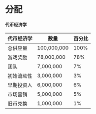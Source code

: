 # 分配

#### 代币经济学

| 代币经济学 | 数量          | 百分比  |
| ----- | ----------- | ---- |
| 总供应量  | 100,000,000 | 100% |
| 游戏奖励  | 78,000,000  | 78%  |
| 团队    | 7,000,000   | 7%   |
| 初始流动性 | 3,000,000   | 3%   |
| 早期投资人 | 6,000,000   | 6%   |
| 市场营销  | 5,000,000   | 5%   |
| 旧币兑换  | 1,000,000   | 1%   |

####
